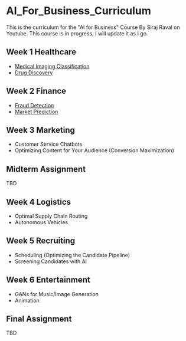 # AI_For_Business_Curriculum
This is the curriculum for the "AI for Business" Course By Siraj Raval on Youtube. This course is in progress, I will update it as I go. 

## Week 1 Healthcare 
- [Medical Imaging Classification](https://youtu.be/DCcmFXXAHf4)
- [Drug Discovery](https://youtu.be/hY9Bc3mtphs)

## Week 2 Finance
- [Fraud Detection](https://youtu.be/UNgdIkuVC6g) 
- [Market Prediction](https://www.youtube.com/edit?o=U&video_id=7vunJlqLZok) 

## Week 3 Marketing
- Customer Service Chatbots
- Optimizing Content for Your Audience (Conversion Maximization)

## Midterm Assignment
TBD

## Week 4 Logistics
- Optimal Supply Chain Routing
- Autonomous Vehicles

## Week 5 Recruiting
- Scheduling (Optimizing the Candidate Pipeline) 
- Screening Candidates with AI

## Week 6 Entertainment
- GANs for Music/Image Generation 
- Animation 

## Final Assignment
TBD

